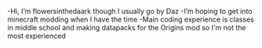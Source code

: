 -Hi, I’m flowersinthedaark though I usually go by Daz
-I’m hoping to get into minecraft modding when I have the time
-Main coding experience is classes in middle school and making datapacks for the Origins mod so I'm not the most experienced

